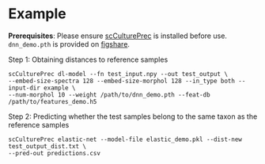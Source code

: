 # Example

**Prerequisites**: Please ensure [scCulturePrec](https://github.com/MicrobeLab/scCulturePrec) is installed before use. `dnn_demo.pth` is provided on [figshare](https://figshare.com/s/02981a4786792ae9052f).

Step 1: Obtaining distances to reference samples

```{bash}
scCulturePrec dl-model --fn test_input.npy --out test_output \
--embed-size-spectra 128 --embed-size-morphol 128 --in_type both --input-dir example \
--num-morphol 10 --weight /path/to/dnn_demo.pth --feat-db /path/to/features_demo.h5
```

Step 2: Predicting whether the test samples belong to the same taxon as the reference samples

```{bash}
scCulturePrec elastic-net --model-file elastic_demo.pkl --dist-new test_output_dist.txt \
--pred-out predictions.csv
```

